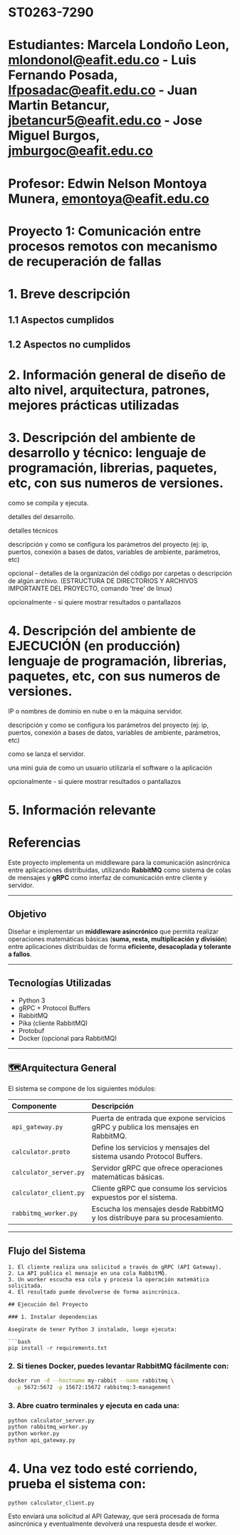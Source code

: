 # ST0263-7290

# Estudiantes: Marcela Londoño Leon, mlondonol@eafit.edu.co - Luis Fernando Posada, lfposadac@eafit.edu.co - Juan Martin Betancur, jbetancur5@eafit.edu.co - Jose Miguel Burgos, jmburgoc@eafit.edu.co

# Profesor: Edwin Nelson Montoya Munera, emontoya@eafit.edu.co

# Proyecto 1: Comunicación entre procesos remotos con mecanismo de recuperación de fallas

# 1. Breve descripción
## 1.1 Aspectos cumplidos

## 1.2 Aspectos no cumplidos

# 2. Información general de diseño de alto nivel, arquitectura, patrones, mejores prácticas utilizadas

# 3. Descripción del ambiente de desarrollo y técnico: lenguaje de programación, librerias, paquetes, etc, con sus numeros de versiones.
como se compila y ejecuta.

detalles del desarrollo.

detalles técnicos

descripción y como se configura los parámetros del proyecto (ej: ip, puertos, conexión a bases de datos, variables de ambiente, parámetros, etc)

opcional - detalles de la organización del código por carpetas o descripción de algún archivo. (ESTRUCTURA DE DIRECTORIOS Y ARCHIVOS IMPORTANTE DEL PROYECTO, comando 'tree' de linux)

opcionalmente - si quiere mostrar resultados o pantallazos

# 4. Descripción del ambiente de EJECUCIÓN (en producción) lenguaje de programación, librerias, paquetes, etc, con sus numeros de versiones.
IP o nombres de dominio en nube o en la máquina servidor.

descripción y como se configura los parámetros del proyecto (ej: ip, puertos, conexión a bases de datos, variables de ambiente, parámetros, etc)

como se lanza el servidor.

una mini guia de como un usuario utilizaría el software o la aplicación

opcionalmente - si quiere mostrar resultados o pantallazos

# 5. Información relevante

# Referencias


Este proyecto implementa un middleware para la comunicación asincrónica entre aplicaciones distribuidas, utilizando **RabbitMQ** como sistema de colas de mensajes y **gRPC** como interfaz de comunicación entre cliente y servidor.

---

## Objetivo

Diseñar e implementar un **middleware asincrónico** que permita realizar operaciones matemáticas básicas (**suma, resta, multiplicación y división**) entre aplicaciones distribuidas de forma **eficiente, desacoplada y tolerante a fallos**.

---

## Tecnologías Utilizadas

- Python 3
- gRPC + Protocol Buffers
- RabbitMQ
- Pika (cliente RabbitMQ)
- Protobuf
- Docker (opcional para RabbitMQ)

---

## 🗺Arquitectura General

El sistema se compone de los siguientes módulos:

| Componente             | Descripción                                                                 |
|:----------------------|:----------------------------------------------------------------------------|
| `api_gateway.py`        | Puerta de entrada que expone servicios gRPC y publica los mensajes en RabbitMQ. |
| `calculator.proto`      | Define los servicios y mensajes del sistema usando Protocol Buffers.         |
| `calculator_server.py`  | Servidor gRPC que ofrece operaciones matemáticas básicas.                    |
| `calculator_client.py`  | Cliente gRPC que consume los servicios expuestos por el sistema.              |
| `rabbitmq_worker.py`    | Escucha los mensajes desde RabbitMQ y los distribuye para su procesamiento.  |

---

## Flujo del Sistema

```text
1. El cliente realiza una solicitud a través de gRPC (API Gateway).
2. La API publica el mensaje en una cola RabbitMQ.
3. Un worker escucha esa cola y procesa la operación matemática solicitada.
4. El resultado puede devolverse de forma asincrónica.

## Ejecución del Proyecto

### 1. Instalar dependencias

Asegúrate de tener Python 3 instalado, luego ejecuta:

```bash
pip install -r requirements.txt
```
### 2. Si tienes Docker, puedes levantar RabbitMQ fácilmente con:

```bash
docker run -d --hostname my-rabbit --name rabbitmq \
  -p 5672:5672 -p 15672:15672 rabbitmq:3-management
```
### 3. Abre cuatro terminales y ejecuta en cada una:

```bash
python calculator_server.py
python rabbitmq_worker.py
python worker.py
python api_gateway.py
```
# 4. Una vez todo esté corriendo, prueba el sistema con:

```bah 
python calculator_client.py
```
Esto enviará una solicitud al API Gateway, que será procesada de forma asincrónica y eventualmente devolverá una respuesta desde el worker.
